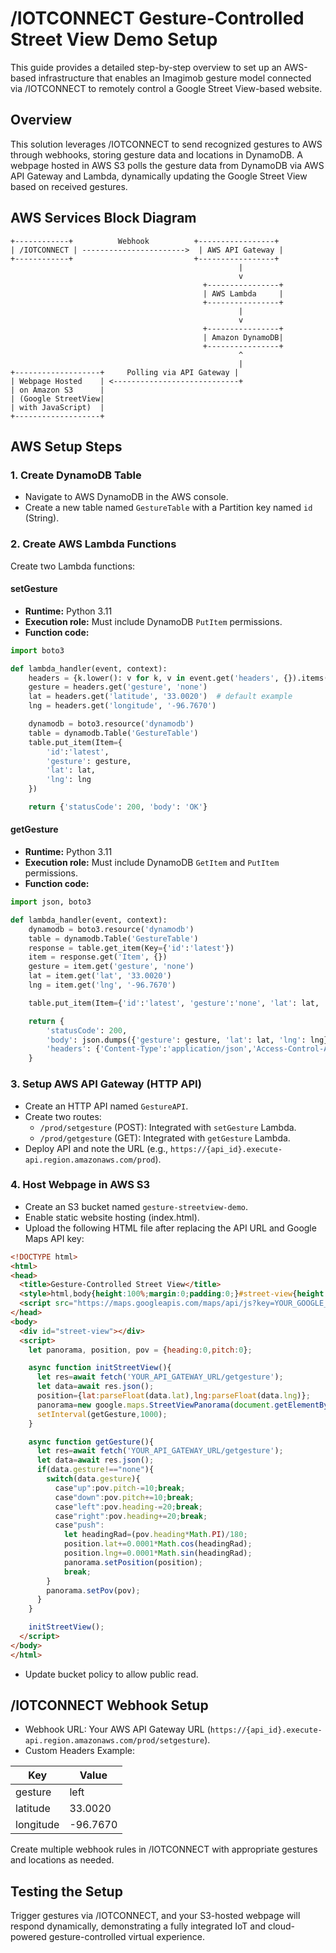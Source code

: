 # /IOTCONNECT Gesture-Controlled Street View Demo Setup

This guide provides a detailed step-by-step overview to set up an AWS-based infrastructure that enables an Imagimob gesture model connected via /IOTCONNECT to remotely control a Google Street View-based website.

## Overview
This solution leverages /IOTCONNECT to send recognized gestures to AWS through webhooks, storing gesture data and locations in DynamoDB. A webpage hosted in AWS S3 polls the gesture data from DynamoDB via AWS API Gateway and Lambda, dynamically updating the Google Street View based on received gestures.

## AWS Services Block Diagram

```
+------------+          Webhook          +-----------------+
| /IOTCONNECT | ----------------------->  | AWS API Gateway |
+------------+                           +-----------------+
                                                   |
                                                   v
                                           +----------------+
                                           | AWS Lambda     |
                                           +----------------+
                                                   |
                                                   v
                                           +----------------+
                                           | Amazon DynamoDB|
                                           +----------------+
                                                   ^
                                                   |
+-------------------+     Polling via API Gateway |
| Webpage Hosted    | <----------------------------+
| on Amazon S3      |
| (Google StreetView|
| with JavaScript)  |
+-------------------+
```

## AWS Setup Steps

### 1. Create DynamoDB Table
- Navigate to AWS DynamoDB in the AWS console.
- Create a new table named `GestureTable` with a Partition key named `id` (String).

### 2. Create AWS Lambda Functions

Create two Lambda functions:

#### setGesture
- **Runtime:** Python 3.11
- **Execution role:** Must include DynamoDB `PutItem` permissions.
- **Function code:**

```python
import boto3

def lambda_handler(event, context):
    headers = {k.lower(): v for k, v in event.get('headers', {}).items()}
    gesture = headers.get('gesture', 'none')
    lat = headers.get('latitude', '33.0020')  # default example
    lng = headers.get('longitude', '-96.7670')

    dynamodb = boto3.resource('dynamodb')
    table = dynamodb.Table('GestureTable')
    table.put_item(Item={
        'id':'latest',
        'gesture': gesture,
        'lat': lat,
        'lng': lng
    })

    return {'statusCode': 200, 'body': 'OK'}
```

#### getGesture
- **Runtime:** Python 3.11
- **Execution role:** Must include DynamoDB `GetItem` and `PutItem` permissions.
- **Function code:**

```python
import json, boto3

def lambda_handler(event, context):
    dynamodb = boto3.resource('dynamodb')
    table = dynamodb.Table('GestureTable')
    response = table.get_item(Key={'id':'latest'})
    item = response.get('Item', {})
    gesture = item.get('gesture', 'none')
    lat = item.get('lat', '33.0020')
    lng = item.get('lng', '-96.7670')

    table.put_item(Item={'id':'latest', 'gesture':'none', 'lat': lat, 'lng': lng})

    return {
        'statusCode': 200,
        'body': json.dumps({'gesture': gesture, 'lat': lat, 'lng': lng}),
        'headers': {'Content-Type':'application/json','Access-Control-Allow-Origin':'*'}
    }
```

### 3. Setup AWS API Gateway (HTTP API)

- Create an HTTP API named `GestureAPI`.
- Create two routes:
  - `/prod/setgesture` (POST): Integrated with `setGesture` Lambda.
  - `/prod/getgesture` (GET): Integrated with `getGesture` Lambda.
- Deploy API and note the URL (e.g., `https://{api_id}.execute-api.region.amazonaws.com/prod`).

### 4. Host Webpage in AWS S3

- Create an S3 bucket named `gesture-streetview-demo`.
- Enable static website hosting (index.html).
- Upload the following HTML file after replacing the API URL and Google Maps API key:

```html
<!DOCTYPE html>
<html>
<head>
  <title>Gesture-Controlled Street View</title>
  <style>html,body{height:100%;margin:0;padding:0;}#street-view{height:100%;width:100%;}</style>
  <script src="https://maps.googleapis.com/maps/api/js?key=YOUR_GOOGLE_API_KEY"></script>
</head>
<body>
  <div id="street-view"></div>
  <script>
    let panorama, position, pov = {heading:0,pitch:0};

    async function initStreetView(){
      let res=await fetch('YOUR_API_GATEWAY_URL/getgesture');
      let data=await res.json();
      position={lat:parseFloat(data.lat),lng:parseFloat(data.lng)};
      panorama=new google.maps.StreetViewPanorama(document.getElementById("street-view"),{position,pov,zoom:1});
      setInterval(getGesture,1000);
    }

    async function getGesture(){
      let res=await fetch('YOUR_API_GATEWAY_URL/getgesture');
      let data=await res.json();
      if(data.gesture!=="none"){
        switch(data.gesture){
          case"up":pov.pitch-=10;break;
          case"down":pov.pitch+=10;break;
          case"left":pov.heading-=20;break;
          case"right":pov.heading+=20;break;
          case"push":
            let headingRad=(pov.heading*Math.PI)/180;
            position.lat+=0.0001*Math.cos(headingRad);
            position.lng+=0.0001*Math.sin(headingRad);
            panorama.setPosition(position);
            break;
        }
        panorama.setPov(pov);
      }
    }

    initStreetView();
  </script>
</body>
</html>
```

- Update bucket policy to allow public read.

## /IOTCONNECT Webhook Setup

- Webhook URL: Your AWS API Gateway URL (`https://{api_id}.execute-api.region.amazonaws.com/prod/setgesture`).
- Custom Headers Example:

| Key | Value |
|-----|-------|
|gesture|left|
|latitude|33.0020|
|longitude|-96.7670|

Create multiple webhook rules in /IOTCONNECT with appropriate gestures and locations as needed.

## Testing the Setup

Trigger gestures via /IOTCONNECT, and your S3-hosted webpage will respond dynamically, demonstrating a fully integrated IoT and cloud-powered gesture-controlled virtual experience.

